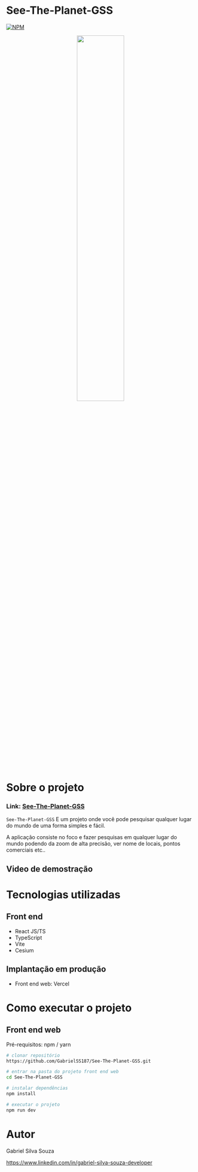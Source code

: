 # See-The-Planet-GSS
[![NPM](https://img.shields.io/npm/l/react)](https://github.com/GabrielSS187/See-The-Planet-GSS/blob/main/LICENSE) 

<div align="center">
<img src="https://user-images.githubusercontent.com/86306877/201417068-250e1182-2be9-4aa5-bdfe-ec7085c0f1ef.png" width="50%" height="50%">
</div>

# Sobre o projeto

### Link: [See-The-Planet-GSS](https://see-the-planet-gss.vercel.app/)

``See-The-Planet-GSS`` E um projeto onde você pode pesquisar qualquer lugar do mundo de uma forma simples e fácil.

A aplicação consiste no foco e fazer pesquisas em qualquer lugar do mundo podendo da zoom de alta precisão, ver nome de locais,
pontos comerciais etc..

## Video de demostração



# Tecnologias utilizadas

## Front end
- React JS/TS
- TypeScript
- Vite
- Cesium

## Implantação em produção

- Front end web: Vercel

# Como executar o projeto

## Front end web
Pré-requisitos: npm / yarn

```bash
# clonar repositório
https://github.com/GabrielSS187/See-The-Planet-GSS.git

# entrar na pasta do projeto front end web
cd See-The-Planet-GSS

# instalar dependências
npm install

# executar o projeto
npm run dev
```

# Autor

Gabriel Silva Souza

https://www.linkedin.com/in/gabriel-silva-souza-developer

